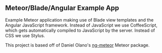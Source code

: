 ## Meteor/Blade/Angular Example App
Example Meteor application making use of Blade view templates and the Angular JavaScript framework. Instead of
JavaScript we use CoffeeScript, which gets automatically compiled to JavaScript by the server. Instead of CSS we use
Stylus.

This project is based off of Daniel Olano's [ng-meteor](https://github.com/olanod/ng-meteor) Meteor package. 


